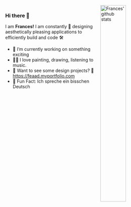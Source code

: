 
<img align="right" alt="Frances' github stats" width="40%" src="https://github-readme-stats.vercel.app/api/top-langs/?username=Frances515&theme=prussian">

### Hi there 👋

I am **Frances!** I am constantly 🎨 designing aesthetically pleasing applications to efficiently build and code 🛠

- 🤫 I’m currently working on something exciting 
- 🧑‍🎨 I love painting, drawing, listening to music.
- 💼 Want to see some design projects? 👀 https://feaad.myportfolio.com
- 💬 Fun Fact: Ich spreche ein bisschen Deutsch

<!---[![Top Langs](https://github-readme-stats.vercel.app/api/top-langs/?username=Frances515&theme=prussian)](https://github.com/feaad)--->


